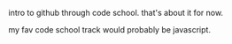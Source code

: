 intro to github through code school. that's about it for now.

my fav code school track would probably be javascript.
